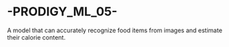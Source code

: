 # -PRODIGY_ML_05-
 A model that can accurately recognize food items from images and estimate their calorie content.
